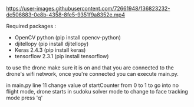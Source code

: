

https://user-images.githubusercontent.com/72661948/136823232-dc506883-0e8b-4358-8fe5-9351f9a8352e.mp4



Required packages :

- OpenCV python (pip install opencv-python)
- djitellopy (pip install djitellopy)
- Keras 2.4.3 (pip install keras)
- tensorflow 2.3.1 (pip install tensorflow)

to use the drone make sure it is on and that you are connected to the drone's wifi network, once you're connected you can execute main.py.

in main.py line 11 change value of startCounter from 0 to 1 to go into no flight mode, drone starts in sudoku solver mode to change to face tracking mode press 'q'



